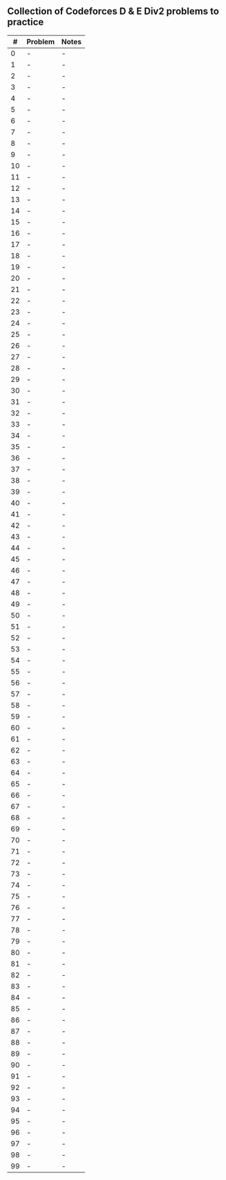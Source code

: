 ## Collection of Codeforces D & E Div2 problems to practice

| # | Problem  | Notes |
| --- | --- | --- |
| 0 | - | - |
| 1 | - | - |
| 2 | - | - |
| 3 | - | - |
| 4 | - | - |
| 5 | - | - |
| 6 | - | - |
| 7 | - | - |
| 8 | - | - |
| 9 | - | - |
| 10 | - | - |
| 11 | - | - |
| 12 | - | - |
| 13 | - | - |
| 14 | - | - |
| 15 | - | - |
| 16 | - | - |
| 17 | - | - |
| 18 | - | - |
| 19 | - | - |
| 20 | - | - |
| 21 | - | - |
| 22 | - | - |
| 23 | - | - |
| 24 | - | - |
| 25 | - | - |
| 26 | - | - |
| 27 | - | - |
| 28 | - | - |
| 29 | - | - |
| 30 | - | - |
| 31 | - | - |
| 32 | - | - |
| 33 | - | - |
| 34 | - | - |
| 35 | - | - |
| 36 | - | - |
| 37 | - | - |
| 38 | - | - |
| 39 | - | - |
| 40 | - | - |
| 41 | - | - |
| 42 | - | - |
| 43 | - | - |
| 44 | - | - |
| 45 | - | - |
| 46 | - | - |
| 47 | - | - |
| 48 | - | - |
| 49 | - | - |
| 50 | - | - |
| 51 | - | - |
| 52 | - | - |
| 53 | - | - |
| 54 | - | - |
| 55 | - | - |
| 56 | - | - |
| 57 | - | - |
| 58 | - | - |
| 59 | - | - |
| 60 | - | - |
| 61 | - | - |
| 62 | - | - |
| 63 | - | - |
| 64 | - | - |
| 65 | - | - |
| 66 | - | - |
| 67 | - | - |
| 68 | - | - |
| 69 | - | - |
| 70 | - | - |
| 71 | - | - |
| 72 | - | - |
| 73 | - | - |
| 74 | - | - |
| 75 | - | - |
| 76 | - | - |
| 77 | - | - |
| 78 | - | - |
| 79 | - | - |
| 80 | - | - |
| 81 | - | - |
| 82 | - | - |
| 83 | - | - |
| 84 | - | - |
| 85 | - | - |
| 86 | - | - |
| 87 | - | - |
| 88 | - | - |
| 89 | - | - |
| 90 | - | - |
| 91 | - | - |
| 92 | - | - |
| 93 | - | - |
| 94 | - | - |
| 95 | - | - |
| 96 | - | - |
| 97 | - | - |
| 98 | - | - |
| 99 | - | - |
